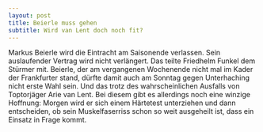 ```yaml
---
layout: post
title: Beierle muss gehen
subtitle: Wird van Lent doch noch fit?
---
```


Markus Beierle wird die Eintracht am Saisonende verlassen. Sein auslaufender Vertrag wird nicht verlängert. Das teilte Friedhelm Funkel dem Stürmer mit. Beierle, der am vergangenen Wochenende nicht mal im Kader der Frankfurter stand, dürfte damit auch am Sonntag gegen Unterhaching nicht erste Wahl sein. Und das trotz des wahrscheinlichen Ausfalls von Toptorjäger Arie van Lent. Bei diesem gibt es allerdings noch eine winzige Hoffnung: Morgen wird er sich einem Härtetest unterziehen und dann entscheiden, ob sein Muskelfaserriss schon so weit ausgeheilt ist, dass ein Einsatz in Frage kommt.


